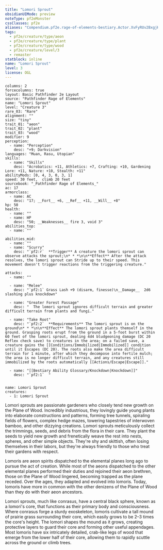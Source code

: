 ```yaml
---
title: "Lomori Sprout"
obsidianUIMode: preview
noteType: pf2eMonster
cssClasses: pf2e
aliases: "Compendium.pf2e.rage-of-elements-bestiary.Actor.XvFyRUv2BxgjKm77" 
tags:
  - pf2e/creature/type/aeon
  - pf2e/creature/type/plant
  - pf2e/creature/type/wood
  - pf2e/creature/level/3
  - remaster
statblock: inline
name: "Lomori Sprout"
level: 3
license: OGL
---
```


```statblock
columns: 2
forcecolumns: true
layout: Basic Pathfinder 2e Layout
source: "Pathfinder Rage of Elements"
name: "Lomori Sprout"
level: "Creature 3"
rare_03: "Rare"
alignment: ""
size: "tiny"
trait_01: "aeon"
trait_02: "plant"
trait_03: "wood"
modifier: 9
perception:
  - name: "Perception"
    desc: "+9; Darkvision"
languages: "Muan, Rasu, Utopian"
skills:
  - name: "Skills"
    desc: "Acrobatics: +11, Athletics: +7, Crafting: +10, Gardening Lore: +11, Nature: +10, Stealth: +11"
abilityMods: [0, 4, 3, 0, 3, 1]
speed: 30 feet,  climb 20 feet
sourcebook: "_Pathfinder Rage of Elements_"
ac: 17
armorclass:
  - name: AC
    desc: "17; __Fort__ +6, __Ref__ +11, __Will__ +8"
hp: 50
health:
  - name: ""
  - name: HP
    desc: "50; __Weaknesses__ fire 3, void 3"
abilities_top:
  - name: ""

abilities_mid:
  - name: ""
  - name: "Scurry"
    desc: "`pf2:r`  **Trigger** A creature the lomori sprout can observe attacks the sprout;\n* * *\n\n**Effect** After the attack resolves, the lomori sprout can Stride up to their speed. This movement doesn't trigger reactions from the triggering creature."

attacks:
  - name: ""

  - name: "Melee"
    desc: "`pf2:1` Grass Lash +9 (disarm, finesse)\n__Damage__  2d6 slashing plus knockdown"

  - name: "Greater Forest Passage"
    desc: "  The lomori sprout ignores difficult terrain and greater difficult terrain from plants and fungi."

  - name: "Take Root"
    desc: "`pf2:2`  **Requirements** The lomori sprout is on the ground\n* * *\n\n**Effect** The lomori sprout plants themself in the ground. Grasping roots erupt from the ground in a 5-foot burst within 60 feet of the lomori sprout, dealing 4d4 bludgeoning damage (DC 20 Reflex check save) to creatures in the area; on a failed save, a creature gains the [[Conditions/Immobilized|Immobilized]] condition until it Escapes (DC 20). The roots also make the area difficult terrain for 1 minute, after which they decompose into fertile mulch; the area is no longer difficult terrain, and any creatures still immobilized by the roots automatically [[Actions/Escape|Escape]]."

  - name: "[[Bestiary Ability Glossary/Knockdown|Knockdown]]"
    desc: "`pf2:1`  "
 
```

```encounter-table
name: Lomori Sprout
creatures:
  - 1: Lomori Sprout
```



Lomori sprouts are passionate gardeners who closely tend new growth on the Plane of Wood. Incredibly industrious, they lovingly guide young plants into elaborate constructions and patterns, forming tree tunnels, spiraling fields of flowers, complex hedge mazes, towering tapestries of interwoven bamboo, and other dizzying creations. Lomori sprouts meticulously collect the trimmings, seeds, and debris from the flora in their care. They plant the seeds to yield new growth and frenetically weave the rest into nests, spheres, and other simple objects. They're shy and skittish, often losing themselves in their labors, but they're always friendly to those who treat their gardens with respect.

Lomoris are aeon spirits dispatched to the elemental planes long ago to pursue the act of creation. While most of the aeons dispatched to the other elemental planes performed their duties and rejoined their aeon brethren, those on the Plane of Wood lingered, becoming trapped as the plane receded. Over the ages, they adapted and evolved into lomoris. Today, lomoris have more in common with the other denizens of the Plane of Wood than they do with their aeon ancestors.

Lomori sprouts, much like conrasus, have a central black sphere, known as a lomori's core, that functions as their primary body and consciousness. Where conrasus forge a sturdy exoskeleton, lomoris cultivate a tall mound of prairie grass surrounding their core, which easily grows to be 2–3 times the core's height. The lomori shapes the mound as it grows, creating protective layers to guard their core and forming other useful appendages. Most lomoris have six intricately detailed, crab-like legs of wood that emerge from the lower half of their core, allowing them to rapidly scuttle across the ground or climb trees.
